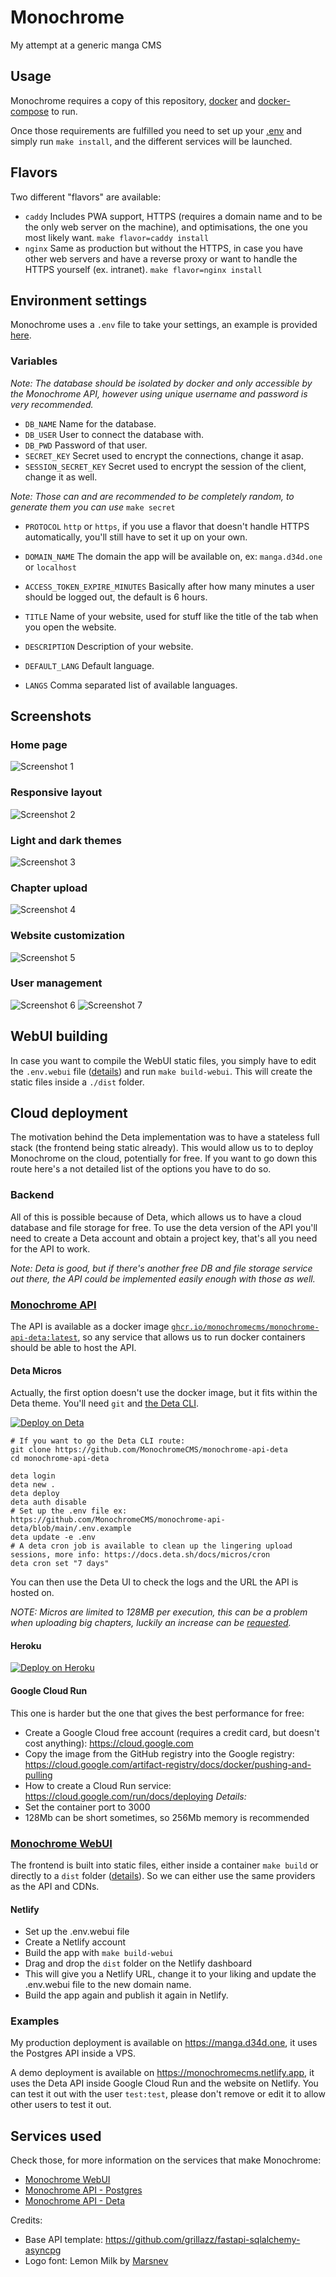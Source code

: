# Monochrome
 My attempt at a generic manga CMS

## Usage
Monochrome requires a copy of this repository, [docker](https://docs.docker.com/engine/install/) 
and [docker-compose](https://docs.docker.com/compose/install/) to run.

Once those requirements are fulfilled you need to set up your [.env](#environment-settings) and simply run 
`make install`, and the different services will be launched.

## Flavors
Two different "flavors" are available:
* `caddy` Includes PWA support, HTTPS (requires a domain name and to be the only web server on the machine),
  and optimisations, the one you most likely want. `make flavor=caddy install`
* `nginx` Same as production but without the HTTPS, in case you have other web servers and
  have a reverse proxy or want to handle the HTTPS yourself (ex. intranet). `make flavor=nginx install`

## Environment settings
Monochrome uses a `.env` file to take your settings,
an example is provided [here](.env.example).

### Variables
*Note: The database should be isolated by docker and only accessible by the Monochrome API, however using 
unique username and password is very recommended.*

* `DB_NAME` Name for the database.
* `DB_USER` User to connect the database with.
* `DB_PWD` Password of that user.
* `SECRET_KEY` Secret used to encrypt the connections, change it asap.
* `SESSION_SECRET_KEY` Secret used to encrypt the session of the client, change it as well.

*Note: Those can and are recommended to be completely random, to generate them you can use* `make secret`

* `PROTOCOL` `http` or `https`, if you use a flavor that doesn't handle HTTPS automatically, you'll still have to set it up on your own.
* `DOMAIN_NAME` The domain the app will be available on, ex: `manga.d34d.one` or `localhost`

* `ACCESS_TOKEN_EXPIRE_MINUTES` Basically after how many minutes a user should be logged out, the default is 6 hours.

* `TITLE` Name of your website, used for stuff like the title of the tab when you open the website.
* `DESCRIPTION` Description of your website.

* `DEFAULT_LANG` Default language.
* `LANGS` Comma separated list of available languages.

## Screenshots
### Home page
![Screenshot 1](.github/assets/monochrome_1.png)
### Responsive layout
![Screenshot 2](.github/assets/monochrome_2.png)
### Light and dark themes
![Screenshot 3](.github/assets/monochrome_3.png)
### Chapter upload
![Screenshot 4](.github/assets/monochrome_4.png)
### Website customization
![Screenshot 5](.github/assets/monochrome_5.png)
### User management
![Screenshot 6](.github/assets/monochrome_6.png)
![Screenshot 7](.github/assets/monochrome_7.png)

## WebUI building
In case you want to compile the WebUI static files, you simply have to edit the `.env.webui` file ([details](https://github.com/MonochromeCMS/monochrome-webui#environment-variables)) and run `make build-webui`. This will create the static files inside a `./dist` folder.

## Cloud deployment
The motivation behind the Deta implementation was to have a stateless full stack (the frontend being static already). This would allow us to to deploy Monochrome on the cloud, potentially for free. If you want to go down this route here's a not detailed list of the options you have to do so.
### Backend
All of this is possible because of Deta, which allows us to have a cloud database and file storage for free. To use the deta version of the API you'll need to create a Deta account and obtain a project key, that's all you need for the API to work.

*Note: Deta is good, but if there's another free DB and file storage service out there, the API could be implemented easily enough with those as well.*
### [Monochrome API](https://github.com/MonochromeCMS/monochrome-api-deta)
The API is available as a docker image [`ghcr.io/monochromecms/monochrome-api-deta:latest`](https://github.com/MonochromeCMS/monochrome-api-deta/pkgs/container/monochrome-api-deta), so any service that allows us to run docker containers should be able to host the API.
#### Deta Micros
Actually, the first option doesn't use the docker image, but it fits within the Deta theme. You'll need `git` and [the Deta CLI](https://docs.deta.sh/docs/cli/install).

[![Deploy on Deta](https://button.deta.dev/1/svg)](https://go.deta.dev/deploy?repo=https://github.com/MonochromeCMS/monochrome-api-deta)
```
# If you want to go the Deta CLI route:
git clone https://github.com/MonochromeCMS/monochrome-api-deta
cd monochrome-api-deta

deta login
deta new .
deta deploy
deta auth disable
# Set up the .env file ex: https://github.com/MonochromeCMS/monochrome-api-deta/blob/main/.env.example
deta update -e .env
# A deta cron job is available to clean up the lingering upload sessions, more info: https://docs.deta.sh/docs/micros/cron
deta cron set "7 days"
```
You can then use the Deta UI to check the logs and the URL the API is hosted on.

*NOTE: Micros are limited to 128MB per execution, this can be a problem when uploading big chapters,
luckily an increase can be [requested](https://form.deta.dev/memory).*
#### Heroku
[![Deploy on Heroku](https://www.herokucdn.com/deploy/button.svg)](https://heroku.com/deploy?template=https://github.com/MonochromeCMS/monochrome-api-deta)
#### Google Cloud Run
This one is harder but the one that gives the best performance for free:
- Create a Google Cloud free account (requires a credit card, but doesn't cost anything): https://cloud.google.com
- Copy the image from the GitHub registry into the Google registry: https://cloud.google.com/artifact-registry/docs/docker/pushing-and-pulling
- How to create a Cloud Run service: https://cloud.google.com/run/docs/deploying
*Details:*
- Set the container port to 3000
- 128Mb can be short sometimes, so 256Mb memory is recommended

### [Monochrome WebUI](https://github.com/MonochromeCMS/monochrome-webui)
The frontend is built into static files, either inside a container `make build` or directly to a `dist` folder ([details](https://github.com/MonochromeCMS/Monochrome#webui-building)). So we can either use the same providers as the API and CDNs.
#### Netlify
- Set up the .env.webui file
- Create a Netlify account
- Build the app with `make build-webui`
- Drag and drop the `dist` folder on the Netlify dashboard
- This will give you a Netlify URL, change it to your liking and update the .env.webui file to the new domain name.
- Build the app again and publish it again in Netlify.

### Examples
My production deployment is available on https://manga.d34d.one, it uses the Postgres API inside a VPS.

A demo deployment is available on https://monochromecms.netlify.app, it uses the Deta API inside Google Cloud Run and the website on Netlify.
You can test it out with the user `test:test`, please don't remove or edit it to allow other users to test it out. 

## Services used
Check those, for more information on the services that make Monochrome:
* [Monochrome WebUI](https://github.com/MonochromeCMS/monochrome-webui)
* [Monochrome API - Postgres](https://github.com/MonochromeCMS/monochrome-api-postgres)
* [Monochrome API - Deta](https://github.com/MonochromeCMS/monochrome-api-deta)
  
Credits:
* Base API template: https://github.com/grillazz/fastapi-sqlalchemy-asyncpg
* Logo font: Lemon Milk by [Marsnev](https://marsnev.com/)
